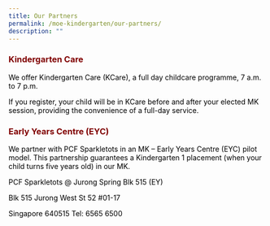 ```yaml
---
title: Our Partners
permalink: /moe-kindergarten/our-partners/
description: ""
---
```

<h3 style="text-align: justify;"><strong><span style="color: #800000;">Kindergarten Care</span></strong></h3>

<p><span style="color: #000000;">We offer Kindergarten Care (KCare), a full day childcare programme, 7 a.m. to 7 p.m.</span></p>
<p><span style="color: #000000;">If you register, your child will be in KCare before and after your elected MK session, providing the convenience of a full-day service.</span></p>

<h3 style="text-align: justify;"><strong><span style="color: #800000;">Early Years Centre (EYC)</span></strong></h3>

<p><span style="color: #000000;">We partner with PCF Sparkletots in an MK &ndash; Early Years Centre (EYC) pilot model. This partnership guarantees a Kindergarten 1 placement (when your child turns five years old) in our MK.</span></p>
<p><span style="color: #000000;">PCF Sparkletots @ Jurong Spring Blk 515 (EY)</span></p>
<p><span style="color: #000000;">Blk 515 Jurong West St 52 #01-17</span></p>
<p><span style="color: #000000;">Singapore 640515 Tel: 6565 6500</span></p>